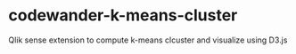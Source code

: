 # codewander-k-means-cluster
Qlik sense extension to compute k-means clcuster and visualize using D3.js
